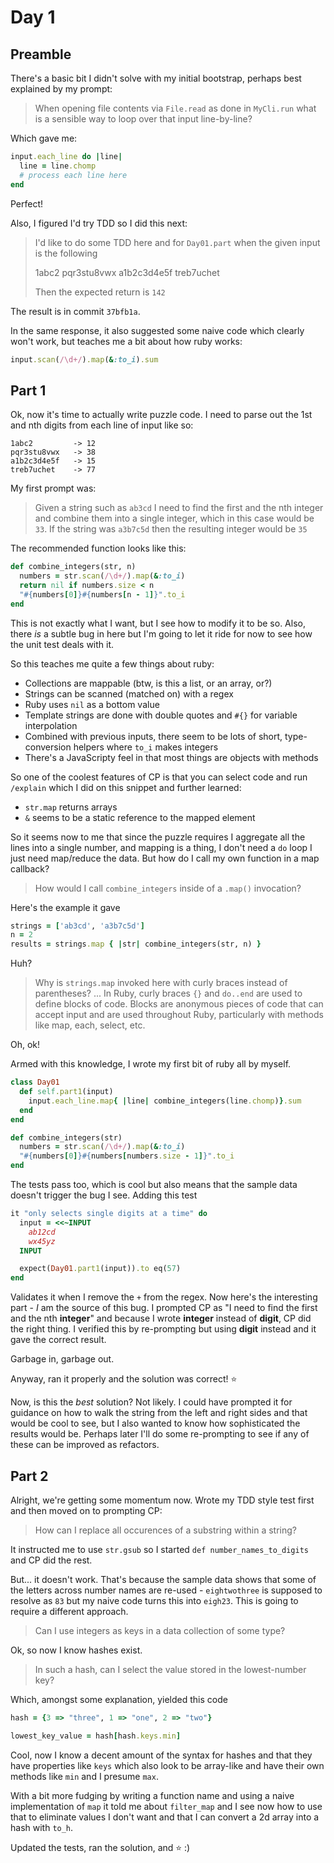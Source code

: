# Day 1

## Preamble

There's a basic bit I didn't solve with my initial bootstrap, perhaps best explained by my prompt:

> When opening file contents via `File.read` as done in `MyCli.run` what is a sensible way to loop over that input
line-by-line?

Which gave me:

```ruby
input.each_line do |line|
  line = line.chomp
  # process each line here
end
```

Perfect!

Also, I figured I'd try TDD so I did this next:

> I'd like to do some TDD here and for `Day01.part` when the given input is the following
>
> 1abc2
> pqr3stu8vwx
> a1b2c3d4e5f
> treb7uchet
>
> Then the expected return is `142`

The result is in commit `37bfb1a`.

In the same response, it also suggested some naive code which clearly won't work, but teaches me a bit about how ruby
works:

```ruby
input.scan(/\d+/).map(&:to_i).sum
```

## Part 1

Ok, now it's time to actually write puzzle code. I need to parse out the 1st and nth digits from each line of input like
so:

```
1abc2         -> 12
pqr3stu8vwx   -> 38
a1b2c3d4e5f   -> 15
treb7uchet    -> 77
```

My first prompt was:

> Given a string such as `ab3cd` I need to find the first and the nth integer and combine them into a single integer,
> which in this case would be `33`. If the string was `a3b7c5d` then the resulting integer would be `35`

The recommended function looks like this:

```ruby
def combine_integers(str, n)
  numbers = str.scan(/\d+/).map(&:to_i)
  return nil if numbers.size < n
  "#{numbers[0]}#{numbers[n - 1]}".to_i
end
```

This is not exactly what I want, but I see how to modify it to be so. Also, there *is* a subtle bug in here but I'm
going to let it ride for now to see how the unit test deals with it.

So this teaches me quite a few things about ruby:

- Collections are mappable (btw, is this a list, or an array, or?)
- Strings can be scanned (matched on) with a regex
- Ruby uses `nil` as a bottom value
- Template strings are done with double quotes and `#{}` for variable interpolation
- Combined with previous inputs, there seem to be lots of short, type-conversion helpers where `to_i` makes integers
- There's a JavaScripty feel in that most things are objects with methods

So one of the coolest features of CP is that you can select code and run `/explain` which I did on this snippet and
further learned:

- `str.map` returns arrays
- `&` seems to be a static reference to the mapped element

So it seems now to me that since the puzzle requires I aggregate all the lines into a single number, and mapping is a
thing, I don't need a `do` loop I just need map/reduce the data. But how do I call my own function in a map callback?

> How would I call `combine_integers` inside of a `.map()` invocation?

Here's the example it gave

```ruby
strings = ['ab3cd', 'a3b7c5d']
n = 2
results = strings.map { |str| combine_integers(str, n) }
```

Huh?

> Why is `strings.map` invoked here with curly braces instead of parentheses?
> ...
> In Ruby, curly braces `{}` and `do..end` are used to define blocks of code. Blocks are anonymous pieces of code that
> can accept input and are used throughout Ruby, particularly with methods like map, each, select, etc.

Oh, ok!

Armed with this knowledge, I wrote my first bit of ruby all by myself.

```ruby
class Day01
  def self.part1(input)
    input.each_line.map{ |line| combine_integers(line.chomp)}.sum
  end
end

def combine_integers(str)
  numbers = str.scan(/\d+/).map(&:to_i)
  "#{numbers[0]}#{numbers[numbers.size - 1]}".to_i
end
```

The tests pass too, which is cool but also means that the sample data doesn't trigger the bug I see. Adding this test

```ruby
it "only selects single digits at a time" do
  input = <<~INPUT
    ab12cd
    wx45yz
  INPUT

  expect(Day01.part1(input)).to eq(57)
end
```

Validates it when I remove the `+` from the regex. Now here's the interesting part - *I* am the source of this bug. I
prompted CP as "I need to find the first and the nth **integer**" and because I wrote **integer** instead of **digit**, CP did the right thing. I verified this by re-prompting but using **digit** instead and it gave the correct result.

Garbage in, garbage out.

Anyway, ran it properly and the solution was correct! ⭐

Now, is this the *best* solution? Not likely. I could have prompted it for guidance on how to walk the string from the
left and right sides and that would be cool to see, but I also wanted to know how sophisticated the results would be.
Perhaps later I'll do some re-prompting to see if any of these can be improved as refactors.

## Part 2

Alright, we're getting some momentum now. Wrote my TDD style test first and then moved on to prompting CP:

> How can I replace all occurences of a substring within a string?

It instructed me to use `str.gsub` so I started `def number_names_to_digits` and CP did the rest.

But... it doesn't work. That's because the sample data shows that some of the letters across number names are re-used -
`eightwothree` is supposed to resolve as `83` but my naive code turns this into `eigh23`. This is going to require a
different approach.

> Can I use integers as keys in a data collection of some type?

Ok, so now I know hashes exist.

> In such a hash, can I select the value stored in the lowest-number key?

Which, amongst some explanation, yielded this code

```ruby
hash = {3 => "three", 1 => "one", 2 => "two"}

lowest_key_value = hash[hash.keys.min]
```

Cool, now I know a decent amount of the syntax for hashes and that they have properties like `keys` which also look to
be array-like and have their own methods like `min` and I presume `max`.

With a bit more fudging by writing a function name and using a naive implementation of `map` it told me about
`filter_map` and I see now how to use that to eliminate values I don't want and that I can convert a 2d array into a
hash with `to_h`.

Updated the tests, ran the solution, and ⭐ :)